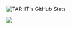 ![TAR-IT's GitHub Stats](https://github-readme-stats.vercel.app/api?username=TAR-IT&theme=transparent&show_icons=true)

[![](https://visitcount.itsvg.in/api?id=TAR-IT&label=Profile%20Views&color=12&icon=5&pretty=false)](https://visitcount.itsvg.in)
